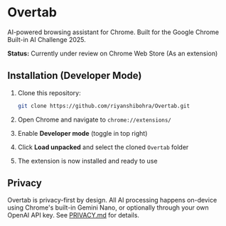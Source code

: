 # Overtab

AI-powered browsing assistant for Chrome. Built for the Google Chrome Built-in AI Challenge 2025.

**Status:** Currently under review on Chrome Web Store (As an extension)

## Installation (Developer Mode)

1. Clone this repository:
   ```bash
   git clone https://github.com/riyanshibohra/Overtab.git
   ```

2. Open Chrome and navigate to `chrome://extensions/`

3. Enable **Developer mode** (toggle in top right)

4. Click **Load unpacked** and select the cloned `Overtab` folder

5. The extension is now installed and ready to use

## Privacy

Overtab is privacy-first by design. All AI processing happens on-device using Chrome's built-in Gemini Nano, or optionally through your own OpenAI API key. See [PRIVACY.md](PRIVACY.md) for details.